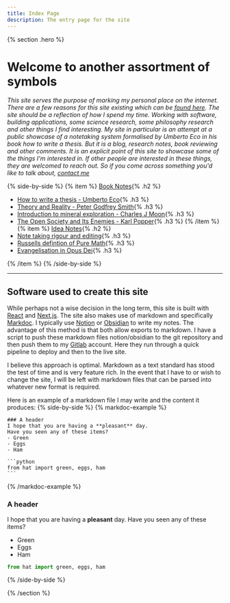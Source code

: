 ```yaml
---
title: Index Page
description: The entry page for the site
---
```


{% section .hero %}

# Welcome to another assortment of symbols
*This site serves the purpose of marking my personal place on the internet. There are a few reasons for this site existing which can be [found here](/drafts/site-philosophy). The site should be a reflection of how I spend my time. Working with software, building applications, some science research, some philosophy research and other things I find interesting. My site in particular is an attempt at a public showcase of a notetaking system formalised by Umberto Eco in his book how to write a thesis. But it is a blog, research notes, book reviewing and other comments. It is an explicit point of this site to showcase some of the things I'm interested in. If other people are interested in these things, they are welcomed to reach out. So if you come across something you'd like to talk about, [contact me](/contact)*

{% side-by-side %}
{% item %}
[Book Notes](/notes/books){%  .h2  %}

- [How to write a thesis - Umberto Eco](/notes/books/COUlEuCc){%  .h3  %}
- [Theory and Reality - Peter Godfrey Smith](/notes/books/COUlEuCc){%  .h3  %}
- [Introduction to mineral exploration - Charles J Moon](notes/books/COVpLVtX){%  .h3  %}
- [The Open Society and Its Enemies - Karl Popper](notes/books/COUuMr1o){%  .h3  %}
{% /item %}
{% item %}
[Idea Notes](/notes/ideas){%  .h2  %}
- [Note taking rigour and editing](/notes/ideas/thesis-essay){%  .h3  %}
- [Russells defintion of Pure Math](/notes/ideas/pure-math){%  .h3  %}
- [Evangelisation in Opus Dei](/notes/ideas/opus-dei-evangelisation){%  .h3  %}

{% /item %}
{% /side-by-side %}

---
## Software used to create this site
While perhaps not a wise decision in the long term, this site is built with [React](https://reactjs.org) and [Next.js](https://nextjs.org/). The site also makes use of markdown and specifically [Markdoc](https://markdoc.io). I typically use [Notion](https://www.notion.so) or [Obsidian](https://obsidian.md/) to write my notes. The advantage of this method is that both allow exports to markdown. I have a script to push these markdown files notion/obsidian to the git repository and then push them to my [Gitlab](https://gitlab.com/) account. Here they run through a quick pipeline to deploy and then to the live site.
 
I believe this approach is optimal. Markdown as a text standard has stood the test of time and is very feature rich. In the event that I have to or wish to change the site, I will be left with markdown files that can be parsed into whatever new format is required.
 
Here is an example of a markdown file I may write and the content it produces:
{% side-by-side %}
{% markdoc-example %}
````
### A header
I hope that you are having a **pleasant** day.
Have you seen any of these items?
- Green
- Eggs
- Ham

```python
from hat import green, eggs, ham
```
````
{% /markdoc-example %}
### A header

I hope that you are having a **pleasant** day. Have you seen any of these items?
- Green
- Eggs
- Ham
```py
from hat import green, eggs, ham
```

{% /side-by-side %}

{% /section %}